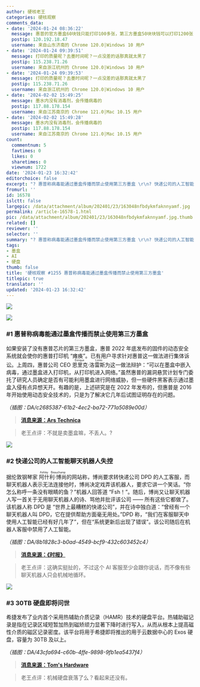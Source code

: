 ```yaml
---
author: 硬核老王
categories: 硬核观察
comments_data:
- date: '2024-01-24 08:36:22'
  message: 惠普的官方墨盒60块钱只能打印100多张，第三方墨盒50块块钱可以打印1200张，未免太黑心了。
  postip: 120.192.18.47
  username: 来自山东济南的 Chrome 120.0|Windows 10 用户
- date: '2024-01-24 09:39:51'
  message: 打印的质量呢？去墨时间呢？一点没差的话那真就太黑了
  postip: 115.238.71.26
  username: 来自浙江杭州的 Chrome 120.0|Windows 10 用户
- date: '2024-01-24 09:39:53'
  message: 打印的质量呢？去墨时间呢？一点没差的话那真就太黑了
  postip: 115.238.71.26
  username: 来自浙江杭州的 Chrome 120.0|Windows 10 用户
- date: '2024-02-02 15:49:25'
  message: 墨水内没有消毒剂，会传播病毒的
  postip: 117.88.178.154
  username: 来自江苏南京的 Chrome 121.0|Mac 10.15 用户
- date: '2024-02-02 15:49:28'
  message: 墨水内没有消毒剂，会传播病毒的
  postip: 117.88.178.154
  username: 来自江苏南京的 Chrome 121.0|Mac 10.15 用户
count:
  commentnum: 5
  favtimes: 0
  likes: 0
  sharetimes: 0
  viewnum: 1722
date: '2024-01-23 16:32:42'
editorchoice: false
excerpt: "? 惠普称病毒能通过墨盒传播而禁止使用第三方墨盒 \r\n? 快递公司的人工智能聊天机器人失控\r\n? 30TB 硬盘即将问世\r\n» \r\n»"
fromurl: ''
id: 16578
islctt: false
largepic: /data/attachment/album/202401/23/163048nfbdykmfaknnyamf.jpg
permalink: /article-16578-1.html
pic: /data/attachment/album/202401/23/163048nfbdykmfaknnyamf.jpg.thumb.jpg
related: []
reviewer: ''
selector: ''
summary: "? 惠普称病毒能通过墨盒传播而禁止使用第三方墨盒 \r\n? 快递公司的人工智能聊天机器人失控\r\n? 30TB 硬盘即将问世\r\n» \r\n»"
tags:
- 墨盒
- AI
- 硬盘
thumb: false
title: '硬核观察 #1255 惠普称病毒能通过墨盒传播而禁止使用第三方墨盒'
titlepic: true
translator: ''
updated: '2024-01-23 16:32:42'
---
```


![](/data/attachment/album/202401/23/163048nfbdykmfaknnyamf.jpg)


![](/data/attachment/album/202401/23/163110p222dka01kk10u88.png)


### #1 惠普称病毒能通过墨盒传播而禁止使用第三方墨盒


如果安装了没有惠普芯片的第三方墨盒，惠普 2022 年底发布的固件的动态安全系统就会使你的惠普打印机 “瘫痪”。已有用户寻求针对惠普这一做法进行集体诉讼。上周四，惠普公司 CEO <ruby> 恩里克·洛雷斯 <rt>  Enrique Lores </rt></ruby> 为这一做法辩护：“可以在墨盒中嵌入病毒，通过墨盒进入打印机，从打印机进入网络。”虽然惠普的漏洞悬赏计划专门委托了研究人员确定是否有可能利用墨盒进行网络威胁，但一些硬件黑客表示通过墨盒入侵有点异想天开。有趣的是，上述研究是在 2022 年发布的，但惠普是 2016 年开始使用动态安全技术的，只是为了解决它几年后试图证明存在的问题。


*（插图：DA/c2685387-61b2-4ec2-ba72-771a5089e00d）*



> 
> **[消息来源：Ars Technica](https://arstechnica.com/gadgets/2024/01/hp-ceo-blocking-third-party-ink-from-printers-fights-viruses/)**
> 
> 
> 



> 
> 老王点评：不就是卖墨盒嘛，不丢人。?
> 
> 
> 


![](/data/attachment/album/202401/23/163213eg8rx7hm88er6im8.png)


### #2 快递公司的人工智能聊天机器人失控


据伦敦钢琴家 <ruby> 阿什利·博尚 <rt>  Ashley Beauchamp </rt></ruby> 的网站称，博尚要求转快递公司 DPD 的人工客服，而聊天机器人表示无法连接他时，博尚决定戏弄该机器人，要求它讲一个笑话。“你怎么称呼一条没有眼睛的鱼？”机器人回答道 “Fsh！”。随后，博尚又让聊天机器人写一首关于无用聊天机器人的诗、骂他并批评该公司 —— 所有这些它都做了。该机器人称 DPD 是 “世界上最糟糕的快递公司”，并在诗中独白道：“曾经有一个聊天机器人叫 DPD，它在提供帮助方面毫无用处。”DPD 称，“我们在客服聊天中使用人工智能已经有好几年了”，但在“系统更新后出现了错误”。该公司随后在机器人客服中禁用了人工智能。


*（插图：DA/8b1828c3-b0ad-4549-bcf9-432c603452c4）*



> 
> **[消息来源：《时报》](https://time.com/6564726/ai-chatbot-dpd-curses-criticizes-company/)**
> 
> 
> 



> 
> 老王点评：这确实挺扯的，不过这个 AI 客服至少会跟你说话，而不像有些聊天机器人只会机械地循环。
> 
> 
> 


![](/data/attachment/album/202401/23/163229s0v824y4z4ittyb2.png)


### #3 30TB 硬盘即将问世


希捷发布了业内首个采用热辅助介质记录（HAMR）技术的硬盘平台。热辅助磁记录是指在记录区域短暂加热到磁矫顽力显著下降时进行写入，从而从根本上提高磁性介质的磁区记录密度。该平台将用于希捷即将推出的用于云数据中心的 Exos 硬盘，容量为 30TB 及以上。


*（插图：DA/43cfa694-c60b-4ffe-9898-9fb1ea5437f4）*



> 
> **[消息来源：Tom's Hardware](https://www.tomshardware.com/pc-components/hdds/seagates-mozaic-3-hamr-platform-targets-30tb-hdds-and-beyond)**
> 
> 
> 



> 
> 老王点评：机械硬盘衰落了么？看起来还没有。
> 
> 
>